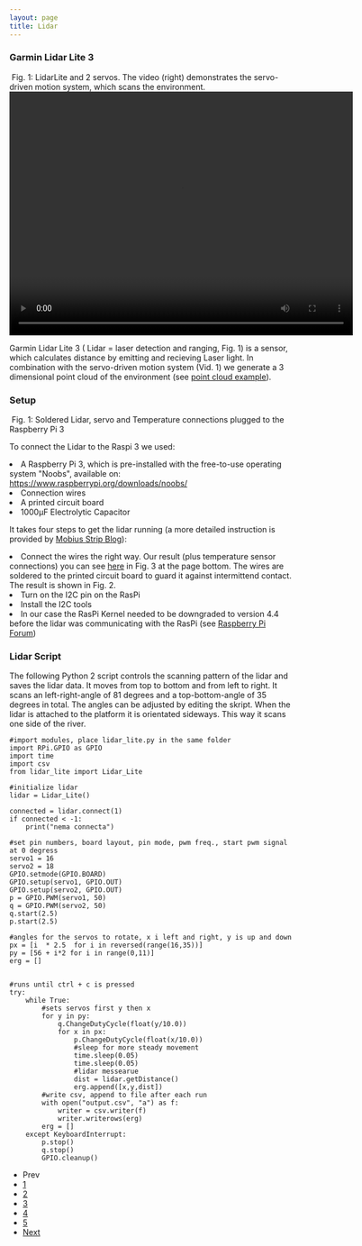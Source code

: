 ```yaml
---
layout: page
title: Lidar
---
```


### Garmin Lidar Lite 3

<div class="box alt">
    <div class="row 50% uniform">
        <div class="4u"><span class="image fit">
            <img src="{{ 'assets/images/LidarServos.JPG ' | absolute_url }}" alt=""/>
            Fig. 1: LidarLite and 2 servos. The video (right) demonstrates the servo-driven motion system, which scans the environment.
        </span></div>
        <div class="4u"><video style="width: 610px; height: 433px;" controls>
                <source src="{{ 'assets/images/LidarAtwork_mute.mp4 ' | absolute_url }}" type="video/mp4">
        </video></div>
    </div>
</div>

<p> Garmin Lidar Lite 3 ( Lidar = laser detection and ranging, Fig. 1) is a sensor, which calculates distance by emitting and recieving Laser light. In combination with the servo-driven motion system (Vid. 1) we generate a 3 dimensional point cloud of the environment (see <a href="{{ 'Lidar_results.html' | absolute_url }}">point cloud example</a>).</p>

<h3>Setup</h3>

<span class="image right">
    <img src="{{ 'assets/images/solderedLidar.JPG ' | absolute_url }}" alt=""/>
    Fig. 1: Soldered Lidar, servo and Temperature connections plugged to the Raspberry Pi 3
</span>

<p>To connect the Lidar to the Raspi 3 we used:</p>
<p><li> A Raspberry Pi 3, which is pre-installed with the free-to-use operating system "Noobs", available on: <a  href="https://www.raspberrypi.org/downloads/noobs/">https://www.raspberrypi.org/downloads/noobs/</a></li>
<li>Connection wires</li>
<li>A printed circuit board</li>
<li>1000µF Electrolytic Capacitor</li></p>
<p>It takes four steps to get the lidar running (a more detailed instruction is provided by <a href="https://mobiusstripblog.wordpress.com/2016/12/26/first-blog-post/">Mobius Strip Blog</a>):
<li>Connect the wires the right way. Our result (plus temperature sensor connections) you can see <a href="{{ 'Overview.html' | absolute_url }}">here</a> in Fig. 3 at the page bottom. The wires are soldered to the printed circuit board to guard it against intermittend contact. The result is shown in Fig. 2.</li>
<li>Turn on the I2C pin on the RasPi</li>
<li>Install the I2C tools</li>
<li>In our case the RasPi Kernel needed to be downgraded to version 4.4 before the lidar was communicating with the RasPi (see <a href="https://forum-raspberrypi.de/forum/thread/21114-firmware-u-kernel-downgrade-mit-rpi-update/">Raspberry Pi Forum</a>)</li>
 </p>

<h3>Lidar Script</h3>

The following Python 2 script controls the scanning pattern of the lidar and saves the lidar data. It moves from top to bottom and from left to right. It scans an left-right-angle of 81 degrees and a top-bottom-angle of 35 degrees in total. The angles can be adjusted by editing the skript. 
When the lidar is attached to the platform it is orientated sideways. This way it scans one side of the river.

    #import modules, place lidar_lite.py in the same folder
    import RPi.GPIO as GPIO
    import time
    import csv
    from lidar_lite import Lidar_Lite

    #initialize lidar
    lidar = Lidar_Lite()

    connected = lidar.connect(1)
    if connected < -1:
        print("nema connecta")

    #set pin numbers, board layout, pin mode, pwm freq., start pwm signal at 0 degress
    servo1 = 16
    servo2 = 18
    GPIO.setmode(GPIO.BOARD)
    GPIO.setup(servo1, GPIO.OUT)
    GPIO.setup(servo2, GPIO.OUT)
    p = GPIO.PWM(servo1, 50)
    q = GPIO.PWM(servo2, 50)
    q.start(2.5)
    p.start(2.5)

    #angles for the servos to rotate, x i left and right, y is up and down
    px = [i  * 2.5  for i in reversed(range(16,35))]
    py = [56 + i*2 for i in range(0,11)]
    erg = []


    #runs until ctrl + c is pressed
    try:
        while True:
            #sets servos first y then x
            for y in py:
                q.ChangeDutyCycle(float(y/10.0))
                for x in px:
                    p.ChangeDutyCycle(float(x/10.0))
                    #sleep for more steady movement
                    time.sleep(0.05)
                    time.sleep(0.05)
                    #lidar messearue
                    dist = lidar.getDistance()
                    erg.append([x,y,dist])
            #write csv, append to file after each run
            with open("output.csv", "a") as f:
                writer = csv.writer(f)
                writer.writerows(erg)
            erg = []
        except KeyboardInterrupt:
            p.stop()
            q.stop()
            GPIO.cleanup() 

<ul class="pagination">
    <li><span class="button">Prev</span></li>
    <li><a href="#" class="page">1</a></li>
    <li><a href="{{ 'sonarsensor.html' | absolute_url }}" class="page active">2</a></li>
    <li><a href="#" class="page">3</a></li>
    <li><a href="{{ 'cam.html' | absolute_url }}" class="page">4</a></li>
    <li><a href="#" class="page">5</a></li>
    <li><a href="#" class="button">Next</a></li>
</ul>